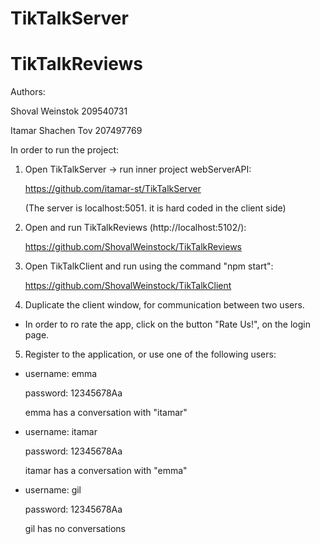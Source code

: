 # TikTalkServer

# TikTalkReviews

Authors:

Shoval Weinstok 209540731

Itamar Shachen Tov 207497769


In order to run the project:

1. Open TikTalkServer -> run inner project webServerAPI:
   
   https://github.com/itamar-st/TikTalkServer
   
   (The server is localhost:5051. it is hard coded in the client side)
   
2. Open and run TikTalkReviews (http://localhost:5102/):
   
   https://github.com/ShovalWeinstock/TikTalkReviews

3. Open TikTalkClient and run using the command "npm start":
   
   https://github.com/ShovalWeinstock/TikTalkClient

4) Duplicate the client window, for communication between two users.

* In order to ro rate the app, click on the button "Rate Us!", on the login page.

5) Register to the application, or use one of the following users:

-	username: emma
	
	password: 12345678Aa
	
	emma has a conversation with "itamar"
	
	
-	username: itamar
	
	password: 12345678Aa
	
	itamar has a conversation with "emma"
	
	
-	username: gil
	
	password: 12345678Aa
	
	gil has no conversations

